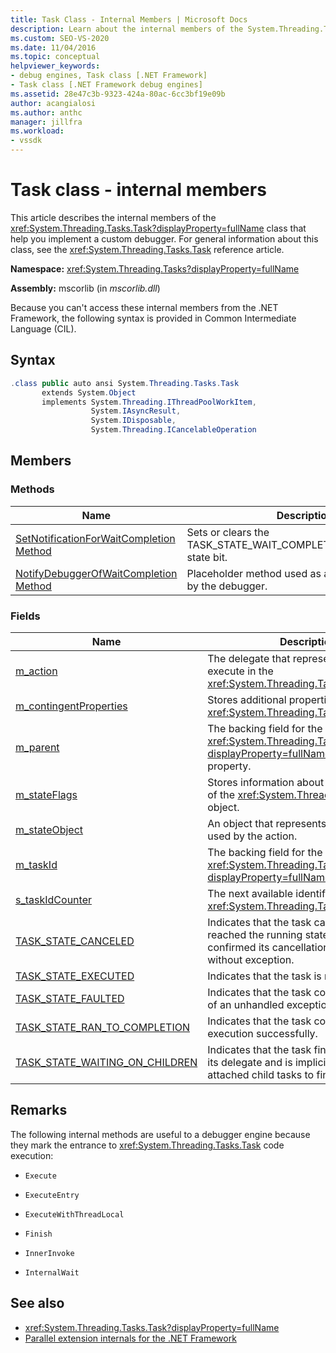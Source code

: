 ```yaml
---
title: Task Class - Internal Members | Microsoft Docs
description: Learn about the internal members of the System.Threading.Tasks.Task class that help you implement a custom debugger. 
ms.custom: SEO-VS-2020
ms.date: 11/04/2016
ms.topic: conceptual
helpviewer_keywords:
- debug engines, Task class [.NET Framework]
- Task class [.NET Framework debug engines]
ms.assetid: 28e47c3b-9323-424a-80ac-6cc3bf19e09b
author: acangialosi
ms.author: anthc
manager: jillfra
ms.workload:
- vssdk
---
```

# Task class - internal members
This article describes the internal members of the <xref:System.Threading.Tasks.Task?displayProperty=fullName> class that help you implement a custom debugger. For general information about this class, see the <xref:System.Threading.Tasks.Task> reference article.

 **Namespace:** <xref:System.Threading.Tasks?displayProperty=fullName>

 **Assembly:** mscorlib (in *mscorlib.dll*)

 Because you can't access these internal members from the .NET Framework, the following syntax is provided in Common Intermediate Language (CIL).

## Syntax

```csharp
.class public auto ansi System.Threading.Tasks.Task
       extends System.Object
       implements System.Threading.IThreadPoolWorkItem,
                  System.IAsyncResult,
                  System.IDisposable,
                  System.Threading.ICancelableOperation
```

## Members

### Methods

|Name|Description|
|----------|-----------------|
|[SetNotificationForWaitCompletion Method](../../extensibility/debugger/setnotificationforwaitcompletion-method.md)|Sets or clears the TASK_STATE_WAIT_COMPLETION_NOTIFICATION state bit.|
|[NotifyDebuggerOfWaitCompletion Method](../../extensibility/debugger/notifydebuggerofwaitcompletion-method.md)|Placeholder method used as a breakpoint target by the debugger.|

### Fields

|Name|Description|
|----------|-----------------|
|[m_action](../../extensibility/debugger/m-action-field.md)|The delegate that represents the code to execute in the <xref:System.Threading.Tasks.Task> object.|
|[m_contingentProperties](../../extensibility/debugger/m-contingentproperties-field.md)|Stores additional properties of the <xref:System.Threading.Tasks.Task> object.|
|[m_parent](../../extensibility/debugger/m-parent-field.md)|The backing field for the <xref:System.Threading.Tasks.Task?displayProperty=fullName> parent property.|
|[m_stateFlags](../../extensibility/debugger/m-stateflags-field.md)|Stores information about the current state of the <xref:System.Threading.Tasks.Task> object.|
|[m_stateObject](../../extensibility/debugger/m-stateobject-field.md)|An object that represents data that will be used by the action.|
|[m_taskId](../../extensibility/debugger/m-taskid-field.md)|The backing field for the <xref:System.Threading.Tasks.Task.Id%2A?displayProperty=fullName> property.|
|[s_taskIdCounter](../../extensibility/debugger/s-taskidcounter-field.md)|The next available identifier for a <xref:System.Threading.Tasks.Task> object.|
|[TASK_STATE_CANCELED](../../extensibility/debugger/task-state-canceled-field.md)|Indicates that the task canceled before it reached the running state, or that the task confirmed its cancellation and completed without exception.|
|[TASK_STATE_EXECUTED](../../extensibility/debugger/task-state-executed-field.md)|Indicates that the task is running.|
|[TASK_STATE_FAULTED](../../extensibility/debugger/task-state-faulted-field.md)|Indicates that the task completed because of an unhandled exception.|
|[TASK_STATE_RAN_TO_COMPLETION](../../extensibility/debugger/task-state-ran-to-completion-field.md)|Indicates that the task completed execution successfully.|
|[TASK_STATE_WAITING_ON_CHILDREN](../../extensibility/debugger/task-state-waiting-on-children-field.md)|Indicates that the task finished executing its delegate and is implicitly waiting for attached child tasks to finish.|

## Remarks
 The following internal methods are useful to a debugger engine because they mark the entrance to <xref:System.Threading.Tasks.Task> code execution:

- `Execute`

- `ExecuteEntry`

- `ExecuteWithThreadLocal`

- `Finish`

- `InnerInvoke`

- `InternalWait`

## See also
- <xref:System.Threading.Tasks.Task?displayProperty=fullName>
- [Parallel extension internals for the .NET Framework](../../extensibility/debugger/parallel-extension-internals-for-the-dotnet-framework.md)
